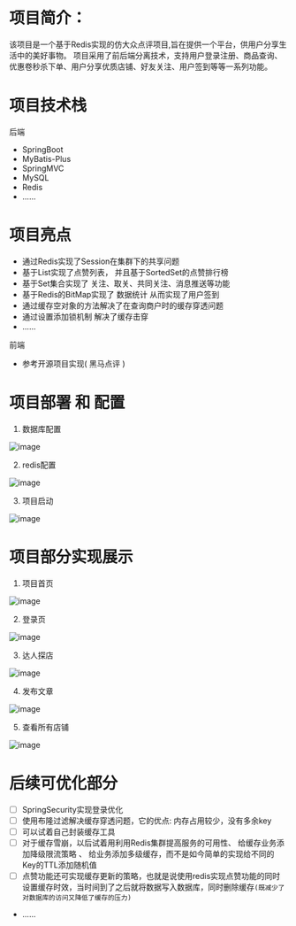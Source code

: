 # 项目简介：
  该项目是一个基于Redis实现的仿大众点评项目,旨在提供一个平台，供用户分享生活中的美好事物。 项目采用了前后端分离技术，支持用户登录注册、商品查询、优惠卷秒杀下单、用户分享优质店铺、好友关注、用户签到等等一系列功能。
  
# 项目技术栈
后端
- SpringBoot
- MyBatis-Plus
- SpringMVC
- MySQL
- Redis
- ......

# 项目亮点
- 通过Redis实现了Session在集群下的共享问题
- 基于List实现了点赞列表， 并且基于SortedSet的点赞排行榜
- 基于Set集合实现了 关注、取关、共同关注、消息推送等功能
- 基于Redis的BitMap实现了 数据统计 从而实现了用户签到
- 通过缓存空对象的方法解决了在查询商户时的缓存穿透问题
- 通过设置添加锁机制 解决了缓存击穿
- ......




前端
- 参考开源项目实现( 黑马点评 )

# 项目部署 和 配置
1. 数据库配置

![image](https://user-images.githubusercontent.com/109897266/232434595-4547b04a-26d3-40f4-9cc3-862975efc921.png)

2. redis配置

![image](https://user-images.githubusercontent.com/109897266/232434656-48ca8c8a-d02f-4a64-bbf6-f7622a51f206.png)


3. 项目启动

![image](https://user-images.githubusercontent.com/109897266/232434730-a523cbbe-59d4-4570-8369-7b0f5a5fe51b.png)


# 项目部分实现展示
1. 项目首页

![image](https://user-images.githubusercontent.com/109897266/232435700-1083c027-f195-4562-b8ab-6a0b03b17fa7.png)

2. 登录页

![image](https://user-images.githubusercontent.com/109897266/232435900-745078b7-85e7-4e8b-9f17-28b82ad2aeae.png)


3. 达人探店

![image](https://user-images.githubusercontent.com/109897266/232435951-6254187d-bcc2-48db-9cdd-1dad001adc88.png)


4. 发布文章

![image](https://user-images.githubusercontent.com/109897266/232436003-51ebddda-faaf-4009-9aa9-47982a400f8d.png)


5. 查看所有店铺

![image](https://user-images.githubusercontent.com/109897266/232436045-030c8db1-f667-4411-8bc3-bb378b880128.png)   


# 后续可优化部分

- [ ] SpringSecurity实现登录优化
- [ ] 使用布隆过滤解决缓存穿透问题，它的优点: 内存占用较少，没有多余key
- [ ] 可以试着自己封装缓存工具
- [ ] 对于缓存雪崩，以后试着用利用Redis集群提高服务的可用性、 给缓存业务添加降级限流策略 、 给业务添加多级缓存，而不是如今简单的实现给不同的Key的TTL添加随机值
- [ ] 点赞功能还可实现缓存更新的策略，也就是说使用redis实现点赞功能的同时设置缓存时效，当时间到了之后就将数据写入数据库，同时删除缓存`(既减少了对数据库的访问又降低了缓存的压力)`
- ......

